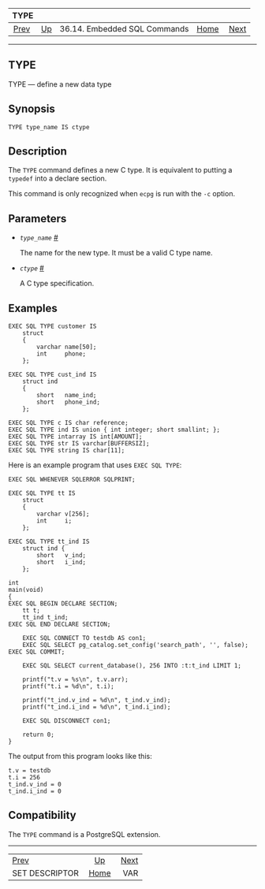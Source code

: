 <!--?xml version="1.0" encoding="UTF-8" standalone="no"?-->

|                          TYPE                          |                                                             |                              |                                                       |                                  |
| :----------------------------------------------------: | :---------------------------------------------------------- | :--------------------------: | ----------------------------------------------------: | -------------------------------: |
| [Prev](ecpg-sql-set-descriptor.html "SET DESCRIPTOR")  | [Up](ecpg-sql-commands.html "36.14. Embedded SQL Commands") | 36.14. Embedded SQL Commands | [Home](index.html "PostgreSQL 17devel Documentation") |  [Next](ecpg-sql-var.html "VAR") |

***

## TYPE

TYPE — define a new data type

## Synopsis

    TYPE type_name IS ctype

## Description

The `TYPE` command defines a new C type. It is equivalent to putting a `typedef` into a declare section.

This command is only recognized when `ecpg` is run with the `-c` option.

## Parameters

* *`type_name`* [#](#ECPG-SQL-TYPE-TYPE-NAME)

    The name for the new type. It must be a valid C type name.

* *`ctype`* [#](#ECPG-SQL-TYPE-CTYPE)

    A C type specification.

## Examples

    EXEC SQL TYPE customer IS
        struct
        {
            varchar name[50];
            int     phone;
        };

    EXEC SQL TYPE cust_ind IS
        struct ind
        {
            short   name_ind;
            short   phone_ind;
        };

    EXEC SQL TYPE c IS char reference;
    EXEC SQL TYPE ind IS union { int integer; short smallint; };
    EXEC SQL TYPE intarray IS int[AMOUNT];
    EXEC SQL TYPE str IS varchar[BUFFERSIZ];
    EXEC SQL TYPE string IS char[11];

Here is an example program that uses `EXEC SQL TYPE`:

    EXEC SQL WHENEVER SQLERROR SQLPRINT;

    EXEC SQL TYPE tt IS
        struct
        {
            varchar v[256];
            int     i;
        };

    EXEC SQL TYPE tt_ind IS
        struct ind {
            short   v_ind;
            short   i_ind;
        };

    int
    main(void)
    {
    EXEC SQL BEGIN DECLARE SECTION;
        tt t;
        tt_ind t_ind;
    EXEC SQL END DECLARE SECTION;

        EXEC SQL CONNECT TO testdb AS con1;
        EXEC SQL SELECT pg_catalog.set_config('search_path', '', false); EXEC SQL COMMIT;

        EXEC SQL SELECT current_database(), 256 INTO :t:t_ind LIMIT 1;

        printf("t.v = %s\n", t.v.arr);
        printf("t.i = %d\n", t.i);

        printf("t_ind.v_ind = %d\n", t_ind.v_ind);
        printf("t_ind.i_ind = %d\n", t_ind.i_ind);

        EXEC SQL DISCONNECT con1;

        return 0;
    }

The output from this program looks like this:

    t.v = testdb
    t.i = 256
    t_ind.v_ind = 0
    t_ind.i_ind = 0

## Compatibility

The `TYPE` command is a PostgreSQL extension.

***

|                                                        |                                                             |                                  |
| :----------------------------------------------------- | :---------------------------------------------------------: | -------------------------------: |
| [Prev](ecpg-sql-set-descriptor.html "SET DESCRIPTOR")  | [Up](ecpg-sql-commands.html "36.14. Embedded SQL Commands") |  [Next](ecpg-sql-var.html "VAR") |
| SET DESCRIPTOR                                         |    [Home](index.html "PostgreSQL 17devel Documentation")    |                              VAR |
